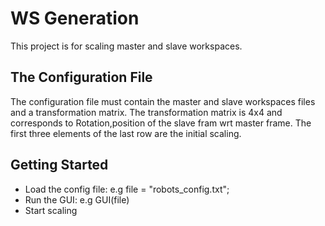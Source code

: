 # WS Generation
This project is for scaling master and slave workspaces.
## The Configuration File
The configuration file must contain the master and slave workspaces files and a transformation matrix.
The transformation matrix is 4x4 and corresponds to Rotation,position of the slave fram wrt master frame.
The first three elements of the last row are the initial scaling.
## Getting Started
- Load the config file: e.g file = "robots_config.txt";
- Run the GUI: e.g GUI(file)
- Start scaling
